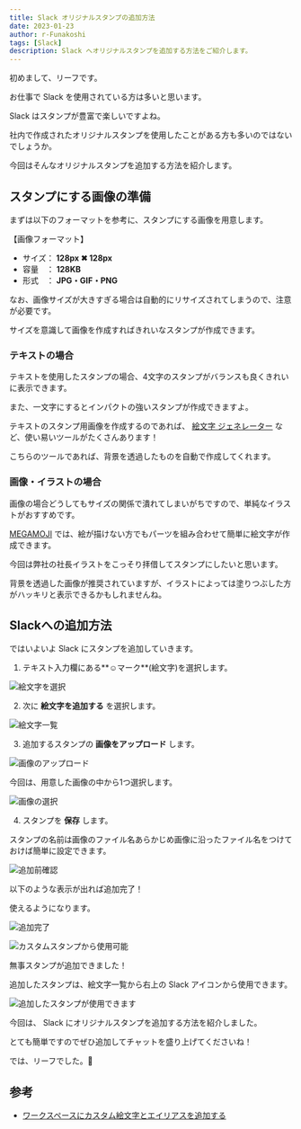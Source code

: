 ```yaml
---
title: Slack オリジナルスタンプの追加方法
date: 2023-01-23
author: r-Funakoshi
tags: [Slack]
description: Slack へオリジナルスタンプを追加する方法をご紹介します。
---
```


初めまして、リーフです。

お仕事で Slack を使用されている方は多いと思います。

Slack はスタンプが豊富で楽しいですよね。

社内で作成されたオリジナルスタンプを使用したことがある方も多いのではないでしょうか。

今回はそんなオリジナルスタンプを追加する方法を紹介します。

## スタンプにする画像の準備

まずは以下のフォーマットを参考に、スタンプにする画像を用意します。

【画像フォーマット】

- サイズ： **128px ✖ 128px**
- 容量　： **128KB**
- 形式　： **JPG・GIF・PNG**

なお、画像サイズが大きすぎる場合は自動的にリサイズされてしまうので、注意が必要です。

サイズを意識して画像を作成すればきれいなスタンプが作成できます。

### テキストの場合

テキストを使用したスタンプの場合、4文字のスタンプがバランスも良くきれいに表示できます。

また、一文字にするとインパクトの強いスタンプが作成できますよ。

テキストのスタンプ用画像を作成するのであれば、 [絵文字 ジェネレーター](https://emoji-gen.ninja/) など、使い易いツールがたくさんあります！

こちらのツールであれば、背景を透過したものを自動で作成してくれます。

### 画像・イラストの場合

画像の場合どうしてもサイズの関係で潰れてしまいがちですので、単純なイラストがおすすめです。

[MEGAMOJI](https://zk-phi.github.io/MEGAMOJI/) では、絵が描けない方でもパーツを組み合わせて簡単に絵文字が作成できます。

今回は弊社の社長イラストをこっそり拝借してスタンプにしたいと思います。

背景を透過した画像が推奨されていますが、イラストによっては塗りつぶした方がハッキリと表示できるかもしれませんね。

## Slackへの追加方法

ではいよいよ Slack にスタンプを追加していきます。

1. テキスト入力欄にある**☺マーク**(絵文字)を選択します。

![絵文字を選択](images/001.png "絵文字を選択")

2. 次に **絵文字を追加する** を選択します。

![絵文字一覧](images/002.png "絵文字一覧")

3. 追加するスタンプの **画像をアップロード** します。

![画像のアップロード](images/003.png "画像のアップロード")

今回は、用意した画像の中から1つ選択します。

![画像の選択](images/004.png "画像の選択")

4. スタンプを **保存** します。

スタンプの名前は画像のファイル名あらかじめ画像に沿ったファイル名をつけておけば簡単に設定できます。

![追加前確認](images/005.png "追加前確認")

以下のような表示が出れば追加完了！

使えるようになります。

![追加完了](images/006.png "追加完了")

![カスタムスタンプから使用可能](images/007.png "カスタムスタンプから使用可能")

無事スタンプが追加できました！

追加したスタンプは、絵文字一覧から右上の Slack アイコンから使用できます。

![追加したスタンプが使用できます](images/008.png "追加したスタンプが使用できます")

今回は、 Slack にオリジナルスタンプを追加する方法を紹介しました。

とても簡単ですのでぜひ追加してチャットを盛り上げてくださいね！

では、リーフでした。🍃

## 参考

- [ワークスペースにカスタム絵文字とエイリアスを追加する](https://slack.com/intl/ja-jp/help/articles/206870177-%E3%83%AF%E3%83%BC%E3%82%AF%E3%82%B9%E3%83%9A%E3%83%BC%E3%82%B9%E3%81%AB%E3%82%AB%E3%82%B9%E3%82%BF%E3%83%A0%E7%B5%B5%E6%96%87%E5%AD%97%E3%81%A8%E3%82%A8%E3%82%A4%E3%83%AA%E3%82%A2%E3%82%B9%E3%82%92%E8%BF%BD%E5%8A%A0%E3%81%99%E3%82%8B)
